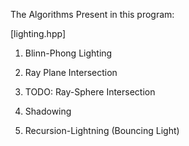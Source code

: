 The Algorithms Present in this program:


[lighting.hpp]
1. Blinn-Phong Lighting


2. Ray Plane Intersection

3. TODO: Ray-Sphere Intersection

4. Shadowing

5. Recursion-Lightning (Bouncing Light)